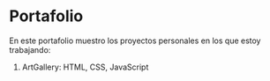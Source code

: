 # Portafolio
En este portafolio muestro los proyectos personales en los que estoy trabajando:

1. ArtGallery: HTML, CSS, JavaScript
